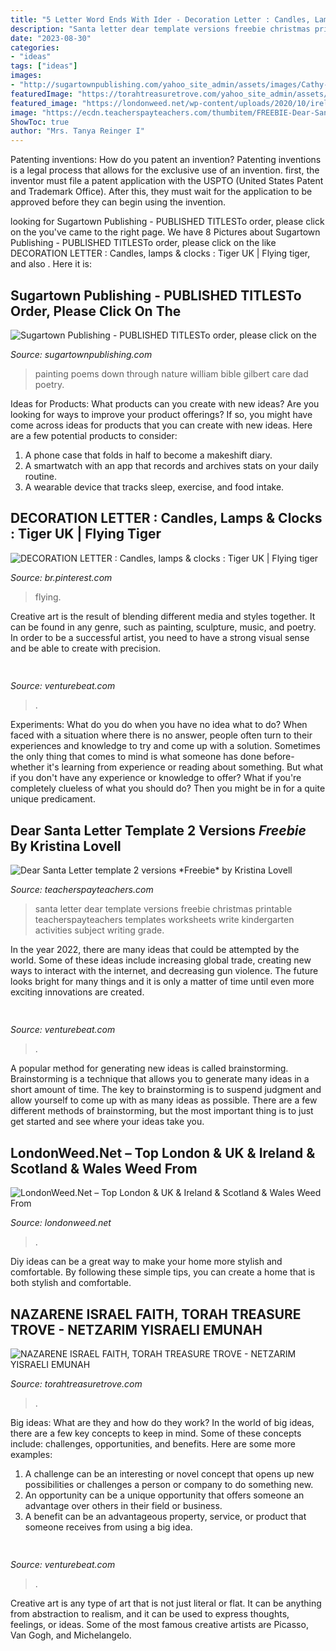 ```yaml
---
title: "5 Letter Word Ends With Ider - Decoration Letter : Candles, Lamps &amp; Clocks : Tiger Uk"
description: "Santa letter dear template versions freebie christmas printable teacherspayteachers templates worksheets write kindergarten activities subject writing grade"
date: "2023-08-30"
categories:
- "ideas"
tags: ["ideas"]
images:
- "http://sugartownpublishing.com/yahoo_site_admin/assets/images/Cathy-Dana-cover_sm.89183628_std.jpg"
featuredImage: "https://torahtreasuretrove.com/yahoo_site_admin/assets/images/TORAH_KEEPERS.315123631_std.jpg"
featured_image: "https://londonweed.net/wp-content/uploads/2020/10/irelandcannabis-300x197.jpg"
image: "https://ecdn.teacherspayteachers.com/thumbitem/FREEBIE-Dear-Santa-Letter-template-2-versions-020200900-1385238592-1425826439/original-991467-2.jpg"
ShowToc: true
author: "Mrs. Tanya Reinger I"
---
```



Patenting inventions: How do you patent an invention?
Patenting inventions is a legal process that allows for the exclusive use of an invention. first, the inventor must file a patent application with the USPTO (United States Patent and Trademark Office). After this, they must wait for the application to be approved before they can begin using the invention.

	

		
looking for Sugartown Publishing - PUBLISHED TITLESTo order, please click on the you've came to the right page. We have 8 Pictures about Sugartown Publishing - PUBLISHED TITLESTo order, please click on the like DECORATION LETTER : Candles, lamps &amp; clocks : Tiger UK | Flying tiger,  and also . Here it is:
		
    
## Sugartown Publishing - PUBLISHED TITLESTo Order, Please Click On The

<img loading=lazy src="http://sugartownpublishing.com/yahoo_site_admin/assets/images/Cathy-Dana-cover_sm.89183628_std.jpg" onerror="this.onerror=null;this.src='https://tse4.mm.bing.net/th?id=OIP.31-AppI3G-nZ9WYDicoiEwAAAA&amp;pid=15.1';" alt="Sugartown Publishing - PUBLISHED TITLESTo order, please click on the">

_Source: sugartownpublishing.com_

>painting poems down through nature william bible gilbert care dad poetry. 

	

Ideas for Products: What products can you create with new ideas?
Are you looking for ways to improve your product offerings? If so, you might have come across ideas for products that you can create with new ideas. Here are a few potential products to consider: 
1. A phone case that folds in half to become a makeshift diary.
2. A smartwatch with an app that records and archives stats on your daily routine.
3. A wearable device that tracks sleep, exercise, and food intake.

    
## DECORATION LETTER : Candles, Lamps &amp; Clocks : Tiger UK | Flying Tiger

<img loading=lazy src="https://i.pinimg.com/originals/cd/8e/c6/cd8ec63a8b6acef05ce38ba667c19f6e.jpg" onerror="this.onerror=null;this.src='https://tse2.mm.bing.net/th?id=OIP.fZYB_ZNvAehjKWYSsoA6OQAAAA&amp;pid=15.1';" alt="DECORATION LETTER : Candles, lamps &amp; clocks : Tiger UK | Flying tiger">

_Source: br.pinterest.com_

>flying. 

	

Creative art is the result of blending different media and styles together. It can be found in any genre, such as painting, sculpture, music, and poetry. In order to be a successful artist, you need to have a strong visual sense and be able to create with precision.

    
## 

<img loading=lazy src="https://venturebeat.com/wp-content/uploads/2018/09/IMG_20180903_100317.jpg?w=664" onerror="this.onerror=null;this.src='https://tse4.mm.bing.net/th?id=OIP.RDcB-YLVyI_c210PUJidMgHaGr&amp;pid=15.1';" alt="">

_Source: venturebeat.com_

>. 

	

Experiments: What do you do when you have no idea what to do?
When faced with a situation where there is no answer, people often turn to their experiences and knowledge to try and come up with a solution. Sometimes the only thing that comes to mind is what someone has done before- whether it's learning from experience or reading about something. But what if you don't have any experience or knowledge to offer? What if you're completely clueless of what you should do? Then you might be in for a quite unique predicament.

    
## Dear Santa Letter Template 2 Versions *Freebie* By Kristina Lovell

<img loading=lazy src="https://ecdn.teacherspayteachers.com/thumbitem/FREEBIE-Dear-Santa-Letter-template-2-versions-020200900-1385238592-1425826439/original-991467-2.jpg" onerror="this.onerror=null;this.src='https://tse3.mm.bing.net/th?id=OIP.z1619dzcAnUs8_BGuuEhHQAAAA&amp;pid=15.1';" alt="Dear Santa Letter template 2 versions *Freebie* by Kristina Lovell">

_Source: teacherspayteachers.com_

>santa letter dear template versions freebie christmas printable teacherspayteachers templates worksheets write kindergarten activities subject writing grade. 

	

In the year 2022, there are many ideas that could be attempted by the world. Some of these ideas include increasing global trade, creating new ways to interact with the internet, and decreasing gun violence. The future looks bright for many things and it is only a matter of time until even more exciting innovations are created.

    
## 

<img loading=lazy src="https://venturebeat.com/wp-content/uploads/2020/03/Inbox-by-MessageBird_Press-Dark.png" onerror="this.onerror=null;this.src='https://tse1.mm.bing.net/th?id=OIP.-aqp3Belx3Bsm7JdBU01MgHaEU&amp;pid=15.1';" alt="">

_Source: venturebeat.com_

>. 

	

A popular method for generating new ideas is called brainstorming. Brainstorming is a technique that allows you to generate many ideas in a short amount of time. The key to brainstorming is to suspend judgment and allow yourself to come up with as many ideas as possible. There are a few different methods of brainstorming, but the most important thing is to just get started and see where your ideas take you.

    
## LondonWeed.Net – Top London &amp; UK &amp; Ireland &amp; Scotland &amp; Wales Weed From

<img loading=lazy src="https://londonweed.net/wp-content/uploads/2020/10/irelandcannabis-300x197.jpg" onerror="this.onerror=null;this.src='https://tse1.mm.bing.net/th?id=OIP.yK0HsEry_qYUFgmqdG_BzAAAAA&amp;pid=15.1';" alt="LondonWeed.Net – Top London &amp; UK &amp; Ireland &amp; Scotland &amp; Wales Weed From">

_Source: londonweed.net_

>. 

	

Diy ideas can be a great way to make your home more stylish and comfortable. By following these simple tips, you can create a home that is both stylish and comfortable.

    
## NAZARENE ISRAEL FAITH, TORAH TREASURE TROVE - NETZARIM YISRAELI EMUNAH

<img loading=lazy src="https://torahtreasuretrove.com/yahoo_site_admin/assets/images/TORAH_KEEPERS.315123631_std.jpg" onerror="this.onerror=null;this.src='https://tse1.mm.bing.net/th?id=OIP.7skefeD8_tuiNA6N684NzQHaE0&amp;pid=15.1';" alt="NAZARENE ISRAEL FAITH, TORAH TREASURE TROVE - NETZARIM YISRAELI EMUNAH">

_Source: torahtreasuretrove.com_

>. 

	

Big ideas: What are they and how do they work?
In the world of big ideas, there are a few key concepts to keep in mind. Some of these concepts include: challenges, opportunities, and benefits. Here are some more examples:
1. A challenge can be an interesting or novel concept that opens up new possibilities or challenges a person or company to do something new. 
2. An opportunity can be a unique opportunity that offers someone an advantage over others in their field or business. 
3. A benefit can be an advantageous property, service, or product that someone receives from using a big idea.

    
## 

<img loading=lazy src="https://venturebeat.com/wp-content/uploads/2020/01/nvidia-G-SYNC_360Hz.jpg" onerror="this.onerror=null;this.src='https://tse2.mm.bing.net/th?id=OIP.RusOj6i-a9s8TFQtCEHV7QHaDr&amp;pid=15.1';" alt="">

_Source: venturebeat.com_

>. 

	

Creative art is any type of art that is not just literal or flat. It can be anything from abstraction to realism, and it can be used to express thoughts, feelings, or ideas. Some of the most famous creative artists are Picasso, Van Gogh, and Michelangelo.

